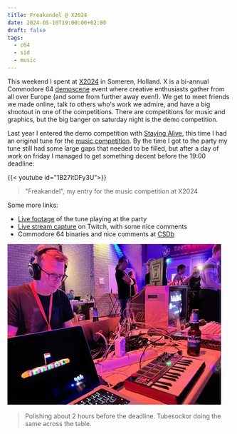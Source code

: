 ```yaml
---
title: Freakandel @ X2024
date: 2024-05-10T19:00:00+02:00
draft: false
tags:
  - c64
  - sid
  - music
---
```


This weekend I spent at [X2024](https://csdb.dk/event/?id=3187) in Someren,
Holland. X is a bi-annual Commodore 64
[demoscene](https://en.wikipedia.org/wiki/Demoscene) event where creative
enthusiasts gather from all over Europe (and some from further away even!). We
get to meet friends we made online, talk to others who's work we admire, and
have a big shootout in one of the competitions. There are competitions for music
and graphics, but the big banger on saturday night is the demo competition.

Last year I entered the demo competition with [Staying Alive](/posts/staying_alive), this time I had an original tune for
the [music competition](https://csdb.dk/event/?id=3294). By the time I got to the party my tune still had some large gaps that needed to be filled,
but after a day of work on friday I managed to get something decent before the 19:00 deadline:

<!-- {{< youtube id="wZMEcXHd-T4" start="1832" end="2057">}} -->
{{< youtube id="1B27itDFy3U">}}

> "Freakandel", my entry for the music competition at X2024

Some more links:

<!-- - [An oscillator view](https://www.youtube.com/watch?v=1B27itDFy3U) -->
- [Live footage](https://www.youtube.com/watch?v=iuWPbQuLBs0) of the tune playing at the party
- [Live stream capture](https://www.youtube.com/watch?v=wZMEcXHd-T4&t=1832s) on Twitch, with some nice comments
- Commodore 64 binaries and nice comments at [CSDb](https://csdb.dk/release/?id=242815)

![Point of view of my laptop screen and Tubesockor](working.webp)

> Polishing about 2 hours before the deadline. Tubesockor doing the same across the table.

